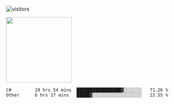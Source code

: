 ![visitors](https://visitor-badge.glitch.me/badge?page_id=page.id)

<img height="180em" src="https://github-readme-stats.vercel.app/api?username=toadkarter&show_icons=true&hide_border=true&&count_private=true&include_all_commits=true" />

<!--START_SECTION:waka-->

```text
C#         19 hrs 54 mins  █████████████████▓░░░░░░░   71.26 %
Other      6 hrs 17 mins   █████▓░░░░░░░░░░░░░░░░░░░   22.55 %
```

<!--END_SECTION:waka-->
